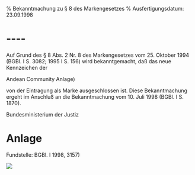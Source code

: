 % Bekanntmachung zu § 8 des Markengesetzes
% Ausfertigungsdatum: 23.09.1998
 
# ----

Auf Grund des § 8 Abs. 2 Nr. 8 des Markengesetzes vom 25. Oktober 1994 (BGBl. I S. 3082; 1995 I S. 156) wird bekanntgemacht, daß das neue Kennzeichen der

  
  
  
  
Andean Community Anlage)

von der Eintragung als Marke ausgeschlossen ist. Diese Bekanntmachung ergeht im Anschluß an die Bekanntmachung vom 10. Juli 1998 (BGBl. I S. 1870).

Bundesministerium der Justiz

# Anlage

Fundstelle: BGBl. I 1998, 3157)

![](https://www.gesetze-im-internet.de/normengrafiken/bgbl1_1998/j3157_0010.jpg)
